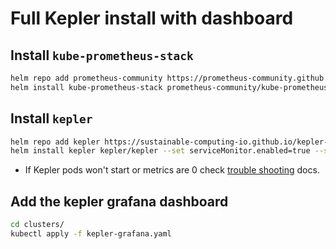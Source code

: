 # Full Kepler install with dashboard

## Install `kube-prometheus-stack`

```bash
helm repo add prometheus-community https://prometheus-community.github.io/helm-charts
helm install kube-prometheus-stack prometheus-community/kube-prometheus-stack --set prometheus.prometheusSpec.serviceMonitorSelectorNilUsesHelmValues=false --namespace monitoring --create-namespace
```

## Install `kepler`

```bash
helm repo add kepler https://sustainable-computing-io.github.io/kepler-helm-chart
helm install kepler kepler/kepler --set serviceMonitor.enabled=true --set serviceMonitor.namespace=monitoring --namespace monitoring
```

- If Kepler pods won't start or metrics are 0 check [trouble shooting](https://sustainable-computing.io/usage/trouble_shooting/) docs.

## Add the kepler grafana dashboard

```bash
cd clusters/
kubectl apply -f kepler-grafana.yaml
```
